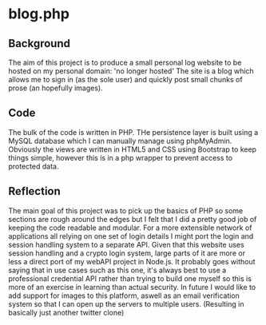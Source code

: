 <h1>blog.php</h1>
<h2>Background</h2>
<p>
  The aim of this project is to produce a small personal log website to be hosted on my personal domain: 'no longer hosted'
  The site is a blog which allows me to sign in (as the sole user) and quickly post small chunks of prose (an hopefully images).
</p>
<h2>Code</h2>
<p>
  The bulk of the code is written in PHP. THe persistence layer is built using a MySQL database which I can manually manage using phpMyAdmin. Obviously the views are written in HTML5 and CSS using Bootstrap to keep things simple, however this is in a php wrapper to prevent access to protected data.
</p>
<h2>Reflection</h2>
<p>
  The main goal of this project was to pick up the basics of PHP so some sections are rough around the edges but I felt that I did a pretty good job of keeping the code readable and modular. For a more extensible network of applications all relying on one set of login details I might port the login and session handling system to a separate API.
  Given that this website uses session handling and a crypto login system, large parts of it are more or less a direct port of my webAPI project in Node.js. It probably goes without saying that in use cases such as this one, it's always best to use a professional credential API rather than trying to build one myself so this is more of an exercise in learning than actual security.
  In future I would like to add support for images to this platform, aswell as an email verification system so that I can open up the servers to multiple users. (Resulting in basically just another twitter clone)
</p>
